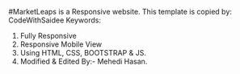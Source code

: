 #MarketLeaps is a Responsive website.
This template is copied by: CodeWithSaidee
Keywords:
1. Fully Responsive 
2. Responsive Mobile View
3. Using HTML, CSS, BOOTSTRAP & JS.
4. Modified & Edited By:- Mehedi Hasan.
